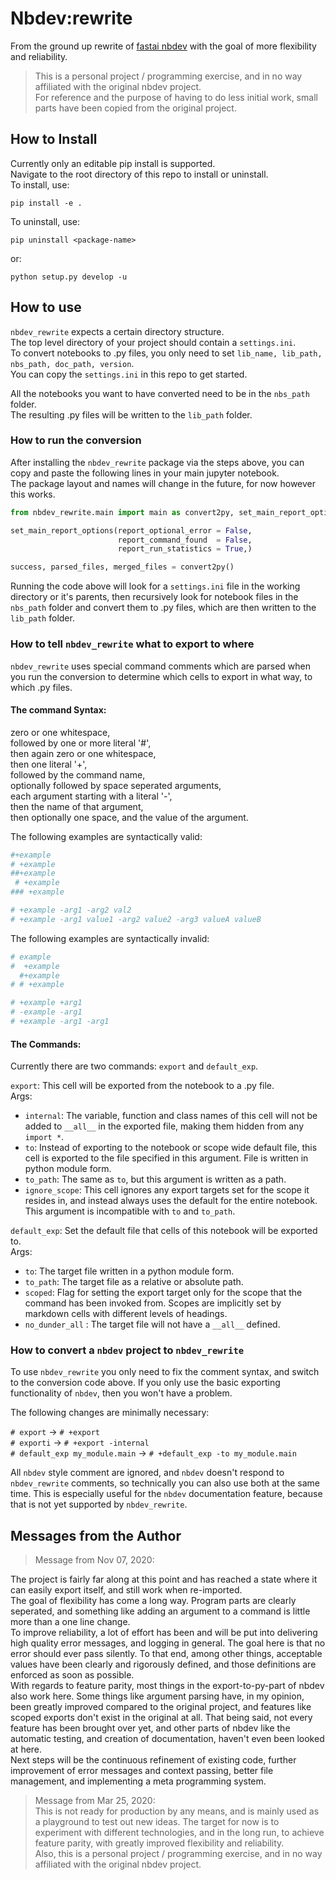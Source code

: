 # Nbdev:rewrite
From the ground up rewrite of [fastai nbdev](https://github.com/fastai/nbdev) with the goal of more flexibility and reliability.  

> This is a personal project / programming exercise, and in no way affiliated with the original nbdev project.  
> For reference and the purpose of having to do less initial work, small parts have been copied from the original project.  

## How to Install

Currently only an editable pip install is supported.  
Navigate to the root directory of this repo to install or uninstall.    
To install, use:

    pip install -e .

To uninstall, use:

    pip uninstall <package-name>

or:

    python setup.py develop -u

## How to use

`nbdev_rewrite` expects a certain directory structure.  
The top level directory of your project should contain a `settings.ini`.  
To convert notebooks to .py files, you only need to set `lib_name, lib_path, nbs_path, doc_path, version`.  
You can copy the `settings.ini` in this repo to get started.  

All the notebooks you want to have converted need to be in the `nbs_path` folder.  
The resulting .py files will be written to the `lib_path` folder.  

### How to run the conversion

After installing the `nbdev_rewrite` package via the steps above, you can copy and paste the following lines in your main jupyter notebook.  
The package layout and names will change in the future, for now however this works.

```python
from nbdev_rewrite.main import main as convert2py, set_main_report_options

set_main_report_options(report_optional_error = False,
                        report_command_found  = False,
                        report_run_statistics = True,)

success, parsed_files, merged_files = convert2py()
```  
Running the code above will look for a `settings.ini` file in the working directory or it's parents, then recursively look for notebook files in the `nbs_path` folder and convert them to .py files, which are then written to the `lib_path` folder.  

### How to tell `nbdev_rewrite` what to export to where

`nbdev_rewrite` uses special command comments which are parsed when you run the conversion to determine which cells to export in what way, to which .py files.  

#### The command Syntax:

zero or one whitespace,  
followed by one or more literal '#',  
then again zero or one whitespace,  
then one literal '+',  
followed by the command name,  
optionally followed by space seperated arguments,  
each argument starting with a literal '-',  
then the name of that argument,  
then optionally one space, and the value of the argument.  

The following examples are syntactically valid:  
```python
#+example
# +example
##+example
 # +example
### +example

# +example -arg1 -arg2 val2
# +example -arg1 value1 -arg2 value2 -arg3 valueA valueB
```
The following examples are syntactically invalid:
```python
# example
#  +example
  #+example
# # +example

# +example +arg1
# -example -arg1
# +example -arg1 -arg1
```

#### The Commands:

Currently there are two commands: `export` and `default_exp`.  

`export`: This cell will be exported from the notebook to a .py file.  
Args:  
- `internal`: The variable, function and class names of this cell will not be added to `__all__` in the exported file, making them hidden from any `import *`.
- `to`: Instead of exporting to the notebook or scope wide default file, this cell is exported to the file specified in this argument. File is written in python module form.
- `to_path`: The same as `to`, but this argument is written as a path.
- `ignore_scope`: This cell ignores any export targets set for the scope it resides in, and instead always uses the default for the entire notebook. This argument is incompatible with `to` and `to_path`.  

`default_exp`: Set the default file that cells of this notebook will be exported to.    
Args:
- `to`: The target file written in a python module form. 
- `to_path`: The target file as a relative or absolute path.
- `scoped`: Flag for setting the export target only for the scope that the command has been invoked from. Scopes are implicitly set by markdown cells with different levels of headings.
- `no_dunder_all` : The target file will not have a `__all__` defined.  



### How to convert a `nbdev` project to `nbdev_rewrite`

To use `nbdev_rewrite` you only need to fix the comment syntax, and switch to the conversion code above. If you only use the basic exporting functionality of `nbdev`, then you won't have a problem.  

The following changes are minimally necessary:

`# export` -> `# +export`  
`# exporti` -> `# +export -internal`  
`# default_exp my_module.main` -> `# +default_exp -to my_module.main`

All `nbdev` style comment are ignored, and `nbdev` doesn't respond to `nbdev_rewrite` comments, so technically you can also use both at the same time. This is especially useful for the `nbdev` documentation feature, because that is not yet supported by `nbdev_rewrite`.

## Messages from the Author

> Message from Nov 07, 2020:  

The project is fairly far along at this point and has reached a state where it can easily export itself, and still work when re-imported.  
The goal of flexibility has come a long way. Program parts are clearly seperated, and something like adding an argument to a command is little more than a one line change.  
To improve reliability, a lot of effort has been and will be put into delivering high quality error messages, and logging in general. The goal here is that no error should ever pass silently. To that end, among other things, acceptable values have been clearly and rigorously defined, and those definitions are enforced as soon as possible.  
With regards to feature parity, most things in the export-to-py-part of nbdev also work here. Some things like argument parsing have, in my opinion, been greatly improved compared to the original project, and features like scoped exports don't exist in the original at all. That being said, not every feature has been brought over yet, and other parts of nbdev like the automatic testing, and creation of documentation, haven't even been looked at here.  
Next steps will be the continuous refinement of existing code, further improvement of error messages and context passing, better file management, and implementing a meta programming system.

> Message from Mar 25, 2020:  
This is not ready for production by any means, and is mainly used as a playground to test out new ideas. The target for now is to experiment with different technologies, and in the long run, to achieve feature parity, with greatly improved flexibility and reliability.  
Also, this is a personal project / programming exercise, and in no way affiliated with the original nbdev project.
